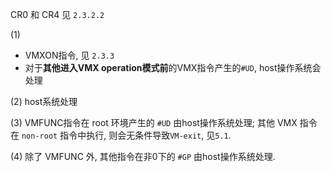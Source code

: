 
CR0 和 CR4 见 `2.3.2.2`

(1) 

* VMXON指令, 见 `2.3.3`
* 对于**其他进入VMX operation模式前**的VMX指令产生的`#UD`, host操作系统会处理

(2) host系统处理

(3) VMFUNC指令在 root 环境产生的 `#UD` 由host操作系统处理; 其他 VMX 指令在 `non-root` 指令中执行, 则会无条件导致`VM-exit`, 见`5.1`.

(4) 除了 VMFUNC 外, 其他指令在非0下的 `#GP` 由host操作系统处理.

